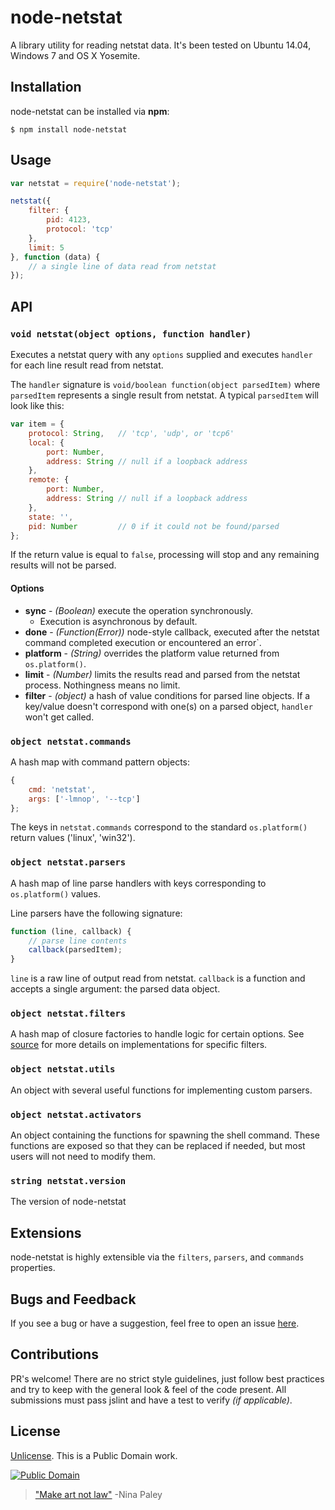 # node-netstat

A library utility for reading netstat data. It's been tested on Ubuntu 14.04, Windows 7 and OS X Yosemite. 

## Installation

node-netstat can be installed via **npm**:

	$ npm install node-netstat

## Usage

```js
var netstat = require('node-netstat');

netstat({
	filter: {
		pid: 4123,
		protocol: 'tcp'
	},
	limit: 5
}, function (data) {
    // a single line of data read from netstat
});
```

## API

### `void netstat(object options, function handler)`

Executes a netstat query with any `options` supplied and executes `handler` for each line result read from netstat.

The `handler` signature is `void/boolean function(object parsedItem)` where `parsedItem` represents a single result from netstat. A typical `parsedItem` will look like this:

```js
var item = {
    protocol: String,   // 'tcp', 'udp', or 'tcp6'
    local: {
		port: Number,
		address: String // null if a loopback address
	},
    remote: {
		port: Number,
		address: String // null if a loopback address
	},
    state: '',
    pid: Number         // 0 if it could not be found/parsed
};
```

If the return value is equal to `false`, processing will stop and any remaining results will not be parsed.

#### Options

- **sync** - *(Boolean)* execute the operation synchronously.
	- Execution is asynchronous by default.
- **done** - *(Function(Error))* node-style callback, executed after the netstat command completed execution or encountered an error`.
- **platform** - *(String)* overrides the platform value returned from `os.platform()`.
- **limit** - *(Number)* limits the results read and parsed from the netstat process. Nothingness means no limit. 
- **filter** - *(object)* a hash of value conditions for parsed line objects. If a key/value doesn't correspond with one(s) on a parsed object, `handler` won't get called.


### `object netstat.commands`

A hash map with command pattern objects:

```js
{
	cmd: 'netstat',
	args: ['-lmnop', '--tcp']
};
```

The keys in `netstat.commands` correspond to the standard `os.platform()` return values ('linux', 'win32').

### `object netstat.parsers`

A hash map of line parse handlers with keys corresponding to `os.platform()` values.

Line parsers have the following signature:

```js
function (line, callback) {
	// parse line contents
	callback(parsedItem);
}
```

`line` is a raw line of output read from netstat. `callback` is a function and accepts a single argument: the parsed data object.

### `object netstat.filters`

A hash map of closure factories to handle logic for certain options. See [source](https://github.com/danielkrainas/node-netstat/blob/master/lib/filters.js) for more details on implementations for specific filters.

### `object netstat.utils`

An object with several useful functions for implementing custom parsers.

### `object netstat.activators`

An object containing the functions for spawning the shell command. These functions are exposed so that they can be replaced if needed, but most users will not need to modify them.

### `string netstat.version`

The version of node-netstat

## Extensions

node-netstat is highly extensible via the `filters`, `parsers`, and `commands` properties. 

## Bugs and Feedback

If you see a bug or have a suggestion, feel free to open an issue [here](https://github.com/danielkrainas/node-netstat/issues).

## Contributions

PR's welcome! There are no strict style guidelines, just follow best practices and try to keep with the general look & feel of the code present. All submissions must pass jslint and have a test to verify *(if applicable)*.

## License

[Unlicense](http://unlicense.org/UNLICENSE). This is a Public Domain work. 

[![Public Domain](https://licensebuttons.net/p/mark/1.0/88x31.png)](http://questioncopyright.org/promise)

> ["Make art not law"](http://questioncopyright.org/make_art_not_law_interview) -Nina Paley
